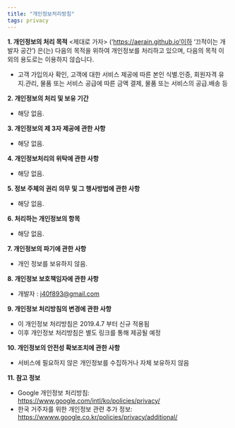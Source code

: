 ```yaml
---
title: "개인정보처리방침"
tags: privacy
---
```


**1. 개인정보의 처리 목적** <제대로 가자> (‘https://aerain.github.io’이하 ‘끄적이는 개발자 공간’) 은(는) 다음의 목적을 위하여 개인정보를 처리하고 있으며, 다음의 목적 이외의 용도로는 이용하지 않습니다.

- 고객 가입의사 확인, 고객에 대한 서비스 제공에 따른 본인 식별.인증, 회원자격 유지.관리, 물품 또는 서비스 공급에 따른 금액 결제, 물품 또는 서비스의 공급.배송 등

**2. 개인정보의 처리 및 보유 기간**

- 해당 없음.

**3. 개인정보의 제 3자 제공에 관한 사항**
- 해당 없음.

**4. 개인정보처리의 위탁에 관한 사항**
- 해당 없음.

**5. 정보 주체의 권리 의무 및 그 행사방법에 관한 사항**
- 해당 없음.

**6. 처리하는 개인정보의 항목**
- 해당 없음.

**7. 개인정보의 파기에 관한 사항**
- 개인 정보를 보유하지 않음.

**8. 개인정보 보호책임자에 관한 사항**
- 개발자 : j40f893@gmail.com

**9. 개인정보 처리방침의 변경에 관한 사항**
- 이 개인정보 처리방침은 2019.4.7 부터 신규 적용됨
- 이후 개인정보 처리방침은 별도 링크를 통해 제공될 예정

**10. 개인정보의 안전성 확보조치에 관한 사항**
- 서비스에 필요하지 않은 개인정보를 수집하거나 자체 보유하지 않음

**11. 참고 정보**
- Google 개인정보 처리방침: https://www.google.com/intl/ko/policies/privacy/
- 한국 거주자를 위한 개인정보 관련 추가 정보: https://wwww.google.co.kr/policies/privacy/additional/
